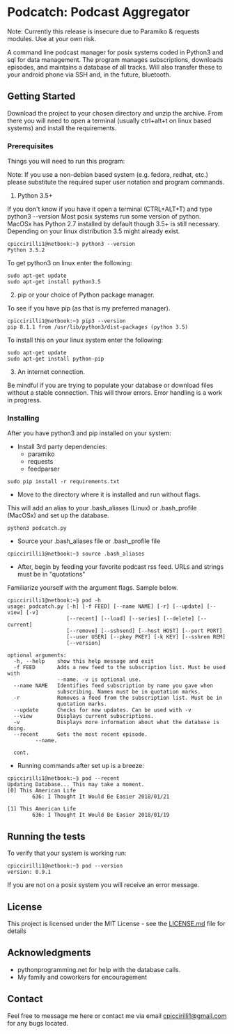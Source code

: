 # Podcatch: Podcast Aggregator

Note: Currently this release is insecure due to Paramiko & requests modules. Use at your own risk.

A command line podcast manager for posix systems coded in Python3 and sql for data management. The program manages subscriptions, downloads episodes, and maintains a database of all tracks. Will also transfer these to your android phone via SSH and, in the future, bluetooth.

## Getting Started

Download the project to your chosen directory and unzip the archive. From there you will need to open a terminal (usually ctrl+alt+t on linux based systems) and install the requirements. 

### Prerequisites

Things you will need to run this program:

Note: If you use a non-debian based system (e.g. fedora, redhat, etc.) please substitute the required super user notation and program commands.

1. Python 3.5+

If you don't know if you have it open a terminal (CTRL+ALT+T) and type python3 --version
Most posix systems run some version of python. MacOSx has Python 2.7 installed by default though 3.5+ is still necessary. Depending on your linux distribution 3.5 might already exist.

```
cpiccirilli1@netbook:~⟫ python3 --version
Python 3.5.2
```

To get python3 on linux enter the following:

```
sudo apt-get update
sudo apt-get install python3.5
```

2. pip or your choice of Python package manager.

To see if you have pip (as that is my preferred manager).

```
cpiccirilli1@netbook:~⟫ pip3 --version
pip 8.1.1 from /usr/lib/python3/dist-packages (python 3.5)
```

To install this on your linux system enter the following:

```
sudo apt-get update
sudo apt-get install python-pip
```

3. An internet connection.

Be mindful if you are trying to populate your database or download files without a stable connection. This will throw errors. Error handling is a work in progress. 


### Installing

After you have python3 and pip installed on your system:


* Install 3rd party dependencies:
	* paramiko
	* requests
	* feedparser

```
sudo pip install -r requirements.txt
```

* Move to the directory where it is installed and run without flags.

This will add an alias to your .bash_aliases (Linux) or .bash_profile (MacOSx) and set up the database.

```
python3 podcatch.py
```

* Source your .bash_aliases file or .bash_profile file

```
cpiccirilli1@netbook:~⟫ source .bash_aliases
```

* After, begin by feeding your favorite podcast rss feed. URLs and strings must be in "quotations" 

Familiarize yourself with the argument flags. Sample below.

```
cpiccirilli1@netbook:~⟫ pod -h
usage: podcatch.py [-h] [-f FEED] [--name NAME] [-r] [--update] [--view] [-v]
                   [--recent] [--load] [--series] [--delete] [--current]
                   [--remove] [--sshsend] [--host HOST] [--port PORT]
                   [--user USER] [--pkey PKEY] [-k KEY] [--sshrem REM]
                   [--version]

optional arguments:
  -h, --help    show this help message and exit
  -f FEED       Adds a new feed to the subscription list. Must be used with
                --name. -v is optional use.
  --name NAME   Identifies feed subscription by name you gave when
                subscribing. Names must be in quotation marks.
  -r            Removes a feed from the subscription list. Must be in
                quotation marks.
  --update      Checks for new updates. Can be used with -v
  --view        Displays current subscriptions.
  -v            Displays more information about what the database is doing.
  --recent      Gets the most recent episode.
         --name.

  cont.                
```


* Running commands after set up is a breeze:

```
cpiccirilli1@netbook:~⟫ pod --recent
Updating Database... This may take a moment.
[0] This American Life
        636: I Thought It Would Be Easier 2018/01/21

[1] This American Life
        636: I Thought It Would Be Easier 2018/01/19

```

## Running the tests

To verify that your system is working run:
```
cpiccirilli1@netbook:~⟫ pod --version
version: 0.9.1
```

If you are not on a posix system you will receive an error message.


## License

This project is licensed under the MIT License - see the [LICENSE.md](LICENSE.md) file for details

## Acknowledgments

* pythonprogramming.net for help with the database calls.
* My family and coworkers for encouragement

## Contact

Feel free to message me here or contact me via email cpiccirilli1@gmail.com for any bugs located.
